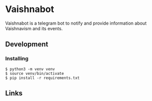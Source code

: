 # Vaishnabot

Vaishnabot is a telegram bot to notify and provide information about Vaishnavism and its events.


## Development
### Installing

```
$ python3 -m venv venv
$ source venv/bin/activate
$ pip install -r requirements.txt
```


## Links
